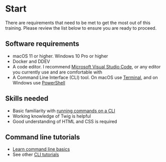 # Start

There are requirements that need to be met to get the most out of this training.  Please review the list below to ensure you are ready to proceed.

## Software requirements

* macOS 11 or higher.  Windows 10 Pro or higher
* Docker and DDEV
* A code editor.  I recommend [Microsoft Visual Studio Code](https://code.visualstudio.com/download), or any editor you currently use and are comfortable with
* A Command Line Interface (CLI) tool.  On macOS use [Terminal](https://www.youtube.com/watch?v=Jm8-UFf8IMg), and on Windows use [PowerShell](https://www.youtube.com/watch?v=VFuobJbbDtU)

## Skills needed

* Basic familiarity with [running commands on a CLI](https://www.hongkiat.com/blog/web-designers-essential-command-lines/)
* Working knowledge of Twig is helpful
* Good understanding of HTML and CSS is required

## Command line tutorials

* [Learn command line basics](https://tutorial.djangogirls.org/en/intro_to_command_line/)
* See other [CLI tutorials](https://www.youtube.com/results?search_query=basic+training+on+command+line+interface)
